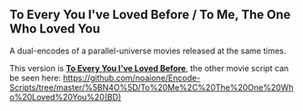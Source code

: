## To Every You I've Loved Before / To Me, The One Who Loved You

A dual-encodes of a parallel-universe movies released at the same times.

This version is **[To Every You I've Loved Before](https://anilist.co/anime/139310/)**, the other movie script can be seen here: https://github.com/noaione/Encode-Scripts/tree/master/%5BN4O%5D/To%20Me%2C%20The%20One%20Who%20Loved%20You%20(BD)